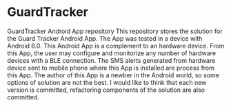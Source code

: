 # GuardTracker
GuardTracker Android App repository
This repository stores the solution for the Guard Tracker Android App. The App was tested in a device with Android 6.0.
This Android App is a complement to an hardware device. 
From this App, the user may configure and monitorize any number of hardware devices with a BLE connection.
The SMS alerts generated from hardware device sent to mobile phone where this App is installed are process from this App.
The author of this App is a newber in the Android world, so some options of solution are not the best. I would like to think that each new version is committed, refactoring components of the solution are also committed.
